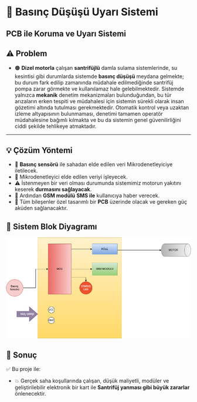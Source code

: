 
# 🚜 Basınç Düşüşü Uyarı Sistemi 

## PCB ile Koruma ve Uyarı Sistemi 

## ⚠️ Problem 

* 🟠  **Dizel motorla** çalışan **santrifüjlü** damla sulama sistemlerinde, su kesintisi gibi durumlarda sistemde **basınç düşüşü** meydana gelmekte; bu durum fark edilip zamanında müdahale edilmediğinde santrifüj pompa zarar görmekte ve kullanılamaz hale gelebilmektedir. Sistemde yalnızca **mekanik** denetim mekanizmaları bulunduğundan, bu tür arızaların erken tespiti ve müdahalesi için sistemin sürekli olarak insan gözetimi altında tutulması gerekmektedir. Otomatik kontrol veya uzaktan izleme altyapısının bulunmaması, denetimi tamamen operatör müdahalesine bağımlı kılmakta ve bu da sistemin genel güvenilirliğini ciddi şekilde tehlikeye atmaktadır.

---

## 💡 Çözüm Yöntemi

* 📏 **Basınç sensörü**  ile sahadan elde edilen veri Mikrodenetleyiciye iletilecek.
* 🧠 Mikrodenetleyici elde edilen veriyi işleyecek.
* ⚠️  İstenmeyen bir veri olması durumunda sistemimiz motorun yakıtını keserek **durmasını sağlayacak**.
* 📶 Ardından **GSM modülü** **SMS ile** kullanıcıya haber verecek.
* 🔩 Tüm bileşenler özel tasarımlı bir **PCB** üzerinde olacak ve gereken güç aküden sağlanacaktır.



## 🔄 Sistem Blok Diyagramı


![Sistem Blok Diyagramı](docs/images/maindiagram.png)



## 🧾 Sonuç

✅ Bu proje ile:

* 💥 Gerçek saha koşullarında çalışan, düşük maliyetli, modüler ve geliştirilebilir elektronik  bir kart ile **Santrifüj yanması gibi büyük zararlar** önlenecektir.  


